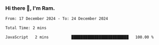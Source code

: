 ### Hi there 👋, I'm Ram.

<!--START_SECTION:waka-->

```txt
From: 17 December 2024 - To: 24 December 2024

Total Time: 2 mins

JavaScript   2 mins          █████████████████████████   100.00 %
```

<!--END_SECTION:waka-->
